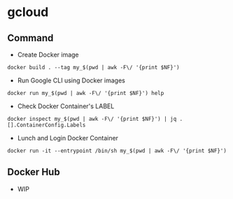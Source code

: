 # gcloud

## Command

+ Create Docker image

```
docker build . --tag my_$(pwd | awk -F\/ '{print $NF}')
```

+ Run Google CLI using Docker images

```
docker run my_$(pwd | awk -F\/ '{print $NF}') help
```

+ Check Docker Container's LABEL

```
docker inspect my_$(pwd | awk -F\/ '{print $NF}') | jq .[].ContainerConfig.Labels
```

+ Lunch and Login Docker Container

```
docker run -it --entrypoint /bin/sh my_$(pwd | awk -F\/ '{print $NF}')
```

## Docker Hub

+ WIP
